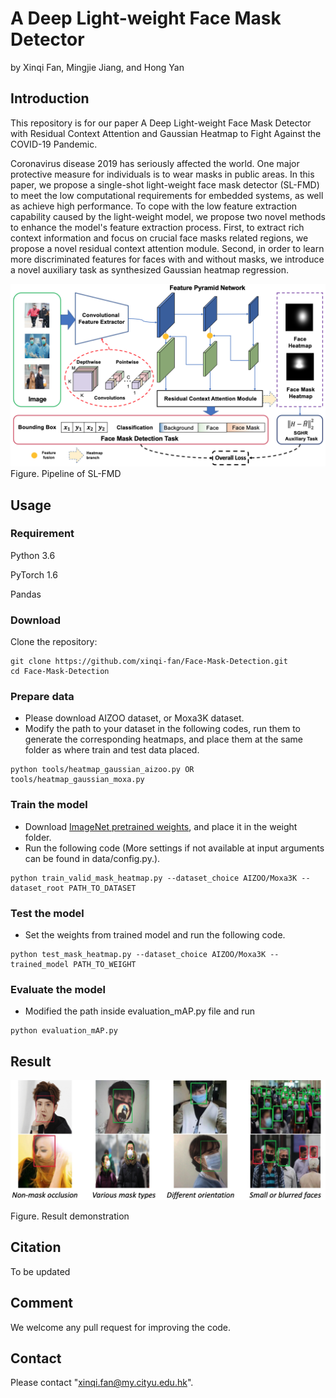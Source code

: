 # A Deep Light-weight Face Mask Detector

by Xinqi Fan, Mingjie Jiang, and Hong Yan

## Introduction
This repository is for our paper A Deep Light-weight Face Mask Detector with Residual Context Attention and Gaussian Heatmap to Fight Against the COVID-19 Pandemic. 

Coronavirus disease 2019 has seriously affected the world. One major protective measure for individuals is to wear masks in public areas. In this paper, we propose a single-shot light-weight face mask detector (SL-FMD) to meet the low computational requirements for embedded systems, as well as achieve high performance. To cope with the low feature extraction capability caused by the light-weight model, we propose two novel methods to enhance the model's feature extraction process. First, to extract rich context information and focus on crucial face masks related regions, we propose a novel residual context attention module. Second, in order to learn more discriminated features for faces with and without masks, we introduce a novel auxiliary task as synthesized Gaussian heatmap regression.

![](https://github.com/xinqi-fan/Face-Mask-Detection/blob/main/figure/pipeline.png)
Figure. Pipeline of SL-FMD

## Usage
### Requirement
Python 3.6

PyTorch 1.6

Pandas


### Download
Clone the repository:
```
git clone https://github.com/xinqi-fan/Face-Mask-Detection.git
cd Face-Mask-Detection
```

### Prepare data

* Please download AIZOO dataset, or Moxa3K dataset.
* Modify the path to your dataset in the following codes, run them to generate the corresponding heatmaps, and place them at the same folder as where train and test data placed.

```
python tools/heatmap_gaussian_aizoo.py OR tools/heatmap_gaussian_moxa.py
```

### Train the model

* Download [ImageNet pretrained weights](https://drive.google.com/file/d/1BODjD9TtoXtGrna5dc-63GbpmMySW416/view?usp=sharing), and place it in the weight folder.
* Run the following code (More settings if not available at input arguments can be found in data/config.py.).

```
python train_valid_mask_heatmap.py --dataset_choice AIZOO/Moxa3K --dataset_root PATH_TO_DATASET
```

### Test the model

* Set the weights from trained model and run the following code.

```
python test_mask_heatmap.py --dataset_choice AIZOO/Moxa3K --trained_model PATH_TO_WEIGHT
```
### Evaluate the model

* Modified the path inside evaluation_mAP.py file and run

```
python evaluation_mAP.py
```

## Result

![](https://github.com/xinqi-fan/Face-Mask-Detection/blob/main/figure/result.png)

Figure. Result demonstration


## Citation
To be updated

## Comment
We welcome any pull request for improving the code.

## Contact
Please contact "xinqi.fan@my.cityu.edu.hk".
